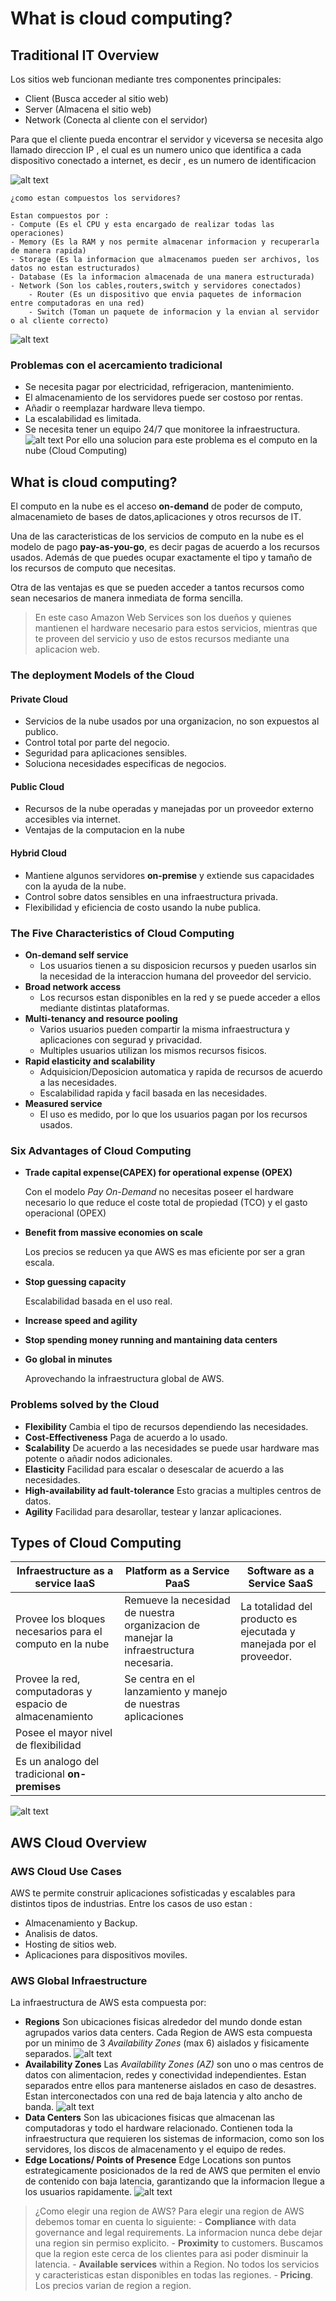 # What is cloud computing?

## Traditional IT Overview

Los sitios web funcionan mediante tres componentes principales: 
- Client (Busca acceder al sitio web)
- Server (Almacena el sitio web)
- Network (Conecta al cliente con el servidor)

Para que el cliente pueda encontrar el servidor y viceversa se necesita algo llamado direccion IP , el cual es un numero unico que identifica a cada dispositivo conectado a internet, es decir , es un numero de identificacion

![alt text](image.png)


    ¿como estan compuestos los servidores?

    Estan compuestos por :
    - Compute (Es el CPU y esta encargado de realizar todas las operaciones)
    - Memory (Es la RAM y nos permite almacenar informacion y recuperarla de manera rapida)
    - Storage (Es la informacion que almacenamos pueden ser archivos, los datos no estan estructurados)
    - Database (Es la informacion almacenada de una manera estructurada)
    - Network (Son los cables,routers,switch y servidores conectados)
        - Router (Es un dispositivo que envia paquetes de informacion entre computadoras en una red)
        - Switch (Toman un paquete de informacion y la envian al servidor o al cliente correcto)
![alt text](image-1.png)

### Problemas con el acercamiento tradicional 
- Se necesita pagar por electricidad, refrigeracion, mantenimiento.
- El almacenamiento de los servidores puede ser costoso por rentas.
- Añadir o reemplazar hardware lleva tiempo.
- La escalabilidad es limitada.
- Se necesita tener un equipo 24/7 que monitoree la infraestructura.
![alt text](image-2.png)
Por ello una solucion para este problema es el computo en la nube (Cloud Computing)

## What is cloud computing?

El computo en la nube es el acceso **on-demand** de poder de computo, almacenamieto de bases de datos,aplicaciones y otros recursos de IT.

Una de las caracteristicas de los servicios de computo en la nube es el modelo de pago  **pay-as-you-go**, es decir pagas de acuerdo a los recursos usados.
Además de que puedes ocupar exactamente el tipo y tamaño de los recursos de computo que necesitas.

Otra de las ventajas es que se pueden acceder a tantos recursos como sean necesarios de manera inmediata de forma sencilla.


> En este caso Amazon Web Services son los dueños y quienes mantienen el hardware necesario para estos servicios, mientras que te proveen del servicio y uso de estos recursos mediante una aplicacion web.

### The deployment Models of the Cloud
#### Private Cloud
- Servicios de la
nube usados por una organizacion, no son expuestos al publico.
- Control total por parte del negocio.
- Seguridad para aplicaciones sensibles.
- Soluciona necesidades especificas de negocios.
#### Public Cloud
- Recursos de la nube operadas y manejadas por un proveedor externo accesibles via internet.
- Ventajas de la computacion en la nube 

#### Hybrid Cloud
- Mantiene algunos servidores **on-premise**  y extiende sus capacidades con la ayuda de la nube.
- Control sobre datos sensibles en una infraestructura privada.
- Flexibilidad y eficiencia de costo usando la nube publica.

### The Five Characteristics of Cloud Computing
- **On-demand self service** 
    - Los usuarios tienen a su disposicion recursos y pueden usarlos sin la necesidad de la interaccion humana del proveedor del servicio.
- **Broad network access**
    - Los recursos estan disponibles en la red y se puede acceder a ellos mediante distintas plataformas.
- **Multi-tenancy and resource pooling**
    - Varios usuarios pueden compartir la misma infraestructura y aplicaciones con segurad y privacidad.
    - Multiples usuarios utilizan los mismos recursos fisicos.
- **Rapid elasticity and scalability**
    - Adquisicion/Deposicion automatica y rapida de recursos de acuerdo a las necesidades.
    - Escalabilidad rapida y facil basada en las necesidades.
- **Measured service**
    - El uso es medido, por lo que los usuarios pagan por los recursos usados.

### Six Advantages of Cloud Computing
- **Trade capital expense(CAPEX) for operational expense (OPEX)**

    Con el modelo *Pay On-Demand* no necesitas poseer el hardware necesario lo que reduce el coste total de propiedad (TCO) y el gasto operacional (OPEX)
- **Benefit from massive economies on scale**

    Los precios se reducen ya que AWS es mas eficiente por ser a gran escala.
- **Stop guessing capacity**
    
    Escalabilidad basada en el uso real.
- **Increase speed and agility**
- **Stop spending money running and mantaining data centers**
- **Go global in minutes**
    
    Aprovechando la infraestructura global de AWS.

### Problems solved by the Cloud
- **Flexibility**
    Cambia el tipo de recursos dependiendo las necesidades.
- **Cost-Effectiveness**
    Paga de acuerdo a lo usado.
- **Scalability**
    De acuerdo a las necesidades se puede usar hardware mas potente o añadir nodos adicionales.
- **Elasticity**
    Facilidad para escalar o desescalar de acuerdo a las necesidades.
- **High-availability ad fault-tolerance**
    Esto gracias a multiples centros de datos.
- **Agility**
    Facilidad para desarollar, testear y lanzar aplicaciones.

## Types of Cloud Computing
|Infraestructure as a service **IaaS**|Platform as a Service **PaaS**|Software as a Service **SaaS**|
|---|---|---|
| Provee los bloques necesarios para el computo en la nube|Remueve la necesidad de nuestra organizacion de manejar la infraestructura necesaria.| La totalidad del producto es ejecutada y manejada por el proveedor.|
|Provee la red, computadoras y espacio de almacenamiento | Se centra en el lanzamiento y manejo de nuestras aplicaciones | |
| Posee el mayor nivel de flexibilidad| | |
| Es un analogo del tradicional **on-premises** | | |

![alt text](image-3.png)

## AWS Cloud Overview

### AWS Cloud Use Cases 

AWS te permite construir aplicaciones sofisticadas y escalables para distintos tipos de industrias. Entre los casos de uso estan :
- Almacenamiento y Backup.
- Analisis de datos.
- Hosting de sitios web.
- Aplicaciones para dispositivos moviles.

### AWS Global Infraestructure

La infraestructura de AWS esta compuesta por:
- **Regions** 
    Son ubicaciones fisicas alrededor del mundo donde estan agrupados varios data centers.
    Cada Region de AWS esta compuesta por un minimo de 3 *Availability Zones* (max 6) aislados y fisicamente separados. 
    ![alt text](image-5.png) 
- **Availability Zones** 
    Las *Availability Zones (AZ)* son uno o mas centros de datos con alimentacion, redes y conectividad independientes.
    Estan separados entre ellos para mantenerse aislados en caso de desastres.
    Estan interconectados con una red de baja latencia y alto ancho de banda. 
    ![alt text](image-4.png)
- **Data Centers** 
    Son las ubicaciones fisicas que almacenan las computadoras y todo el hardware relacionado. Contienen toda la infraestructura que requieren los sistemas de informacion, como son los servidores, los discos de almacenamento y el equipo de redes.
- **Edge Locations/ Points of Presence** 
    Edge Locations son puntos estrategicamente posicionados de la red de AWS que permiten el envio de contenido con baja latencia, garantizando que la informacion llegue a los usuarios rapidamente. 
    ![alt text](image-6.png)

> ¿Como elegir una region de AWS?
    Para elegir una region de AWS debemos tomar en cuenta lo siguiente:
    - **Compliance** with data governance and legal requirements.
        La informacion nunca debe dejar una region sin permiso explicito.
    - **Proximity** to customers.
        Buscamos que la region este cerca de los clientes para asi poder disminuir la latencia.
    - **Available services** within a Region.
        No todos los servicios y caracteristicas estan disponibles en todas las regiones.
    - **Pricing**.
        Los precios varian de region a region.